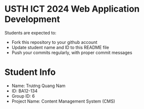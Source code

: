 

USTH ICT 2024 Web Application Development
=====================================================

Students are expected to:

* Fork this repository to your github account
* Update student name and ID to this README file
* Push your commits regularly, with proper commit messages

Student Info
=======================


* Name: Trương Quang Nam
* ID: BA12-134
* Group ID: 6
* Project Name: Content Management System (CMS)